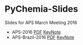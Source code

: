 # PyChemia-Slides

Slides for APS March Meeting 2016

   * APS-2016 [PDF]() [KeyNote]()
   * APS-Brazil-2016 [PDF]() [KeyNote]()
